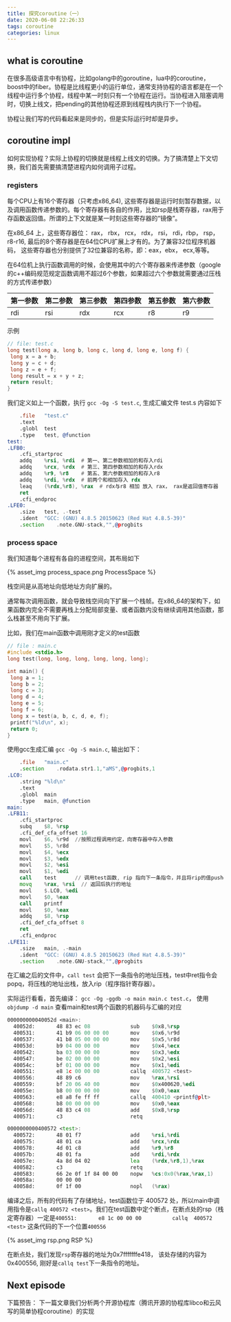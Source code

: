 ```yaml
---
title: 探究coroutine（一）
date: 2020-06-08 22:26:33
tags: coroutine
categories: linux
---
```




## what is coroutine

在很多高级语言中有协程，比如golang中的goroutine，lua中的coroutine，boost中的fiber。协程是比线程更小的运行单位，通常支持协程的语言都是在一个线程中运行多个协程，线程中某一时刻只有一个协程在运行。当协程进入阻塞调用时，切换上线文，把pending的其他协程还原到线程栈内执行下一个协程。

协程让我们写的代码看起来是同步的，但是实际运行时却是异步。

## coroutine impl

如何实现协程？实际上协程的切换就是线程上线文的切换。为了搞清楚上下文切换，我们首先需要搞清楚进程内如何调用子过程。

<!--more--> 

### registers

每个CPU上有16个寄存器（只考虑x86_64), 这些寄存器是运行时刻暂存数据，以及调用函数传递参数的。每个寄存器有各自的作用，比如rsp是栈寄存器，rax用于存函数返回值。所谓的上下文就是某一时刻这些寄存器的“镜像”。

在x86_64 上，这些寄存器位： rax， rbx， rcx， rdx， rsi， rdi，rbp， rsp， r8-r16, 最后的8个寄存器是在64位CPU扩展上才有的。为了兼容32位程序机器码， 这些寄存器也分别提供了32位兼容的名称，即：eax，ebx， ecx,等等。

在64位机上执行函数调用的时候，会使用其中的六个寄存器来传递参数（google的c++编码规范规定函数调用不超过6个参数，如果超过六个参数就需要通过压栈的方式传递参数）

| 第一参数 | 第二参数 | 第三参数 | 第四参数 | 第五参数 | 第六参数 |
| -------- | -------- | -------- | -------- | -------- | -------- |
| rdi      | rsi      | rdx      | rcx      | r8       | r9       |

示例

```c
// file: test.c
long test(long a, long b, long c, long d, long e, long f) {
 long x = a + b;
 long y = c + d;
 long z = e + f;
 long result = x + y + z;
 return result;
}
```

我们定义如上一个函数，执行 `gcc -Og -S test.c`,  生成汇编文件 test.s 内容如下

```asm
	.file	"test.c"
	.text
	.globl	test
	.type	test, @function
test:
.LFB0:
	.cfi_startproc
	addq	%rsi, %rdi  # 第一、第二参数相加的和存入rdi
	addq	%rcx, %rdx  # 第三、第四参数相加的和存入rdx
	addq	%r9, %r8    # 第五、第六参数相加的和存入r8
	addq	%rdi, %rdx  # 前两个和相加存入 rdx
	leaq	(%rdx,%r8), %rax  # rdx与r8 相加 放入 rax， rax是返回值寄存器
	ret
	.cfi_endproc
.LFE0:
	.size	test, .-test
	.ident	"GCC: (GNU) 4.8.5 20150623 (Red Hat 4.8.5-39)"
	.section	.note.GNU-stack,"",@progbits
```



### process space

我们知道每个进程有各自的进程空间，其布局如下

{% asset_img process_space.png ProcessSpace %}

栈空间是从高地址向低地址方向扩展的。

通常每次调用函数，就会导致栈空间向下扩展一个栈帧。在x86_64的架构下，如果函数内完全不需要再栈上分配局部变量、或者函数内没有继续调用其他函数，那么栈甚至不用向下扩展。

比如，我们在main函数中调用刚才定义的test函数

```c
// file : main.c
#include <stdio.h>
long test(long, long, long, long, long, long);

int main() {
 long a = 1;
 long b = 2;
 long c = 3;
 long d = 4;
 long e = 5;
 long f = 6;
 long x = test(a, b, c, d, e, f);
 printf("%ld\n", x);
 return 0;
}
```

使用gcc生成汇编 `gcc -Og -S main.c`, 输出如下：

```asm
	.file	"main.c"
	.section	.rodata.str1.1,"aMS",@progbits,1
.LC0:
	.string	"%ld\n"
	.text
	.globl	main
	.type	main, @function
main:
.LFB11:
	.cfi_startproc
	subq	$8, %rsp
	.cfi_def_cfa_offset 16
	movl	$6, %r9d  //按照过程调用约定，向寄存器中存入参数
	movl	$5, %r8d
	movl	$4, %ecx
	movl	$3, %edx
	movl	$2, %esi
	movl	$1, %edi
	call	test      // 调用test函数, rip 指向下一条指令，并且将rip的值pushq，压栈
	movq	%rax, %rsi  // 返回后执行的地址
	movl	$.LC0, %edi
	movl	$0, %eax
	call	printf
	movl	$0, %eax
	addq	$8, %rsp
	.cfi_def_cfa_offset 8
	ret
	.cfi_endproc
.LFE11:
	.size	main, .-main
	.ident	"GCC: (GNU) 4.8.5 20150623 (Red Hat 4.8.5-39)"
	.section	.note.GNU-stack,"",@progbits
```

在汇编之后的文件中，`call test` 会把下一条指令的地址压栈，test中ret指令会popq，将压栈的地址出栈，放入rip（程序指针寄存器）。

实际运行看看，首先编译： `gcc -Og -ggdb -o main main.c test.c`， 使用`objdump -d main` 查看main和test两个函数的机器码与汇编的对应

```asm
000000000040052d <main>:
  40052d:       48 83 ec 08             sub    $0x8,%rsp
  400531:       41 b9 06 00 00 00       mov    $0x6,%r9d
  400537:       41 b8 05 00 00 00       mov    $0x5,%r8d
  40053d:       b9 04 00 00 00          mov    $0x4,%ecx
  400542:       ba 03 00 00 00          mov    $0x3,%edx
  400547:       be 02 00 00 00          mov    $0x2,%esi
  40054c:       bf 01 00 00 00          mov    $0x1,%edi
  400551:       e8 1c 00 00 00          callq  400572 <test>
  400556:       48 89 c6                mov    %rax,%rsi
  400559:       bf 20 06 40 00          mov    $0x400620,%edi
  40055e:       b8 00 00 00 00          mov    $0x0,%eax
  400563:       e8 a8 fe ff ff          callq  400410 <printf@plt>
  400568:       b8 00 00 00 00          mov    $0x0,%eax
  40056d:       48 83 c4 08             add    $0x8,%rsp
  400571:       c3                      retq   

0000000000400572 <test>:
  400572:       48 01 f7                add    %rsi,%rdi
  400575:       48 01 ca                add    %rcx,%rdx
  400578:       4d 01 c8                add    %r9,%r8
  40057b:       48 01 fa                add    %rdi,%rdx
  40057e:       4a 8d 04 02             lea    (%rdx,%r8,1),%rax
  400582:       c3                      retq   
  400583:       66 2e 0f 1f 84 00 00    nopw   %cs:0x0(%rax,%rax,1)
  40058a:       00 00 00 
  40058d:       0f 1f 00                nopl   (%rax)

```

编译之后，所有的代码有了存储地址，test函数位于 400572 处，所以main中调用指令是`callq 400572 <test>`。我们在test函数中定个断点，在断点处的rsp（栈定寄存器）一定是`400551:       e8 1c 00 00 00          callq  400572 <test>` 这条代码的下一个位置`400556`

{% asset_img rsp.png RSP %}

在断点处，我们发现`rsp`寄存器的地址为0x7fffffffe418， 该处存储的内容为0x400556, 刚好是`callq test`下一条指令的地址。

## Next episode

下篇预告： 下一篇文章我们分析两个开源协程库（腾讯开源的协程库libco和云风写的简单协程coroutine）的实现

